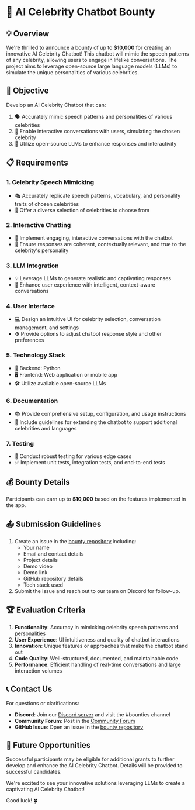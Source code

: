 # 🌟 AI Celebrity Chatbot Bounty

## 💡 Overview

We're thrilled to announce a bounty of up to **$10,000** for creating an innovative AI Celebrity Chatbot! This chatbot will mimic the speech patterns of any celebrity, allowing users to engage in lifelike conversations. The project aims to leverage open-source large language models (LLMs) to simulate the unique personalities of various celebrities.

## 🎯 Objective

Develop an AI Celebrity Chatbot that can:

1. 🗣️ Accurately mimic speech patterns and personalities of various celebrities
2. 💬 Enable interactive conversations with users, simulating the chosen celebrity
3. 🧠 Utilize open-source LLMs to enhance responses and interactivity

## 📋 Requirements

### 1. Celebrity Speech Mimicking

- 🎭 Accurately replicate speech patterns, vocabulary, and personality traits of chosen celebrities
- 🌠 Offer a diverse selection of celebrities to choose from

### 2. Interactive Chatting

- 🤖 Implement engaging, interactive conversations with the chatbot
- 📝 Ensure responses are coherent, contextually relevant, and true to the celebrity's personality

### 3. LLM Integration

- 💡 Leverage LLMs to generate realistic and captivating responses
- 🌈 Enhance user experience with intelligent, context-aware conversations

### 4. User Interface

- 💻 Design an intuitive UI for celebrity selection, conversation management, and settings
- ⚙️ Provide options to adjust chatbot response style and other preferences

### 5. Technology Stack

- 🐍 Backend: Python
- 🖥️ Frontend: Web application or mobile app
- 🛠️ Utilize available open-source LLMs

### 6. Documentation

- 📚 Provide comprehensive setup, configuration, and usage instructions
- 📝 Include guidelines for extending the chatbot to support additional celebrities and languages

### 7. Testing

- 🧪 Conduct robust testing for various edge cases
- ✅ Implement unit tests, integration tests, and end-to-end tests

## 💰 Bounty Details

Participants can earn up to **$10,000** based on the features implemented in the app.

## 📤 Submission Guidelines

1. Create an issue in the [bounty repository](https://github.com/spheronfdn/sos-ai-bounty) including:
   - Your name
   - Email and contact details
   - Project details
   - Demo video
   - Demo link
   - GitHub repository details
   - Tech stack used
2. Submit the issue and reach out to our team on Discord for follow-up.

## 🏆 Evaluation Criteria

1. **Functionality**: Accuracy in mimicking celebrity speech patterns and personalities
2. **User Experience**: UI intuitiveness and quality of chatbot interactions
3. **Innovation**: Unique features or approaches that make the chatbot stand out
4. **Code Quality**: Well-structured, documented, and maintainable code
5. **Performance**: Efficient handling of real-time conversations and large interaction volumes

## 📞 Contact Us

For questions or clarifications:

- **Discord**: Join our [Discord server](https://sphn.wiki/discord) and visit the #bounties channel
- **Community Forum**: Post in the [Community Forum](https://community.spheron.network/)
- **GitHub Issue**: Open an issue in the [bounty repository](https://github.com/spheronfdn/sos-ai-bounty/issues)

## 🚀 Future Opportunities

Successful participants may be eligible for additional grants to further develop and enhance the AI Celebrity Chatbot. Details will be provided to successful candidates.

We're excited to see your innovative solutions leveraging LLMs to create a captivating AI Celebrity Chatbot!

Good luck! 🍀
